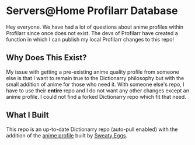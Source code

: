 # Servers@Home Profilarr Database
Hey everyone. We have had a lot of questions about anime profiles within Profilarr since once does not exist. The devs of Profilarr have created a function in which I can publish my local Profilarr changes to this repo!

## Why Does This Exist?
My issue with getting a pre-existing anime quality profile from someone else is that I want to remain true to the Dictionarry philosophy but with the small addition of anime for those who need it. With someone else's repo, I have to use their **entire** repo and I do not want any other changes except an anime profile. I could not find a forked Dictionarry repo which fit that need.

## What I Built

This repo is an up-to-date Dictionarry repo (auto-pull enabled) with the addition of the [anime profile](https://github.com/sweatyeggs69/profilarr/blob/stable/profiles/Anime%201080p.yml) built by [Sweaty Eggs](https://github.com/sweatyeggs69/profilarr).
